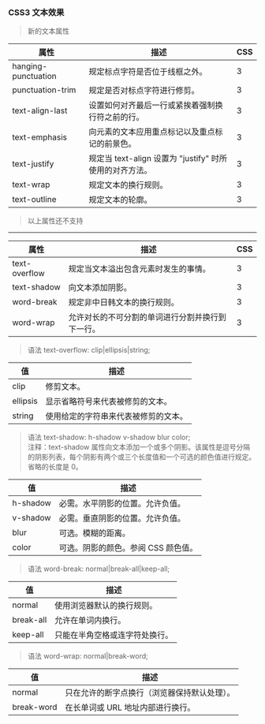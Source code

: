 ### CSS3 文本效果

> 新的文本属性

| 属性                | 描述                                                    | CSS |
| ------------------- | ------------------------------------------------------- | --- |
| hanging-punctuation | 规定标点字符是否位于线框之外。                          | 3   |
| punctuation-trim    | 规定是否对标点字符进行修剪。                            | 3   |
| text-align-last     | 设置如何对齐最后一行或紧挨着强制换行符之前的行。        | 3   |
| text-emphasis       | 向元素的文本应用重点标记以及重点标记的前景色。          | 3   |
| text-justify        | 规定当 text-align 设置为 "justify" 时所使用的对齐方法。 | 3   |
| text-wrap           | 规定文本的换行规则。                                    | 3   |
| text-outline        | 规定文本的轮廓。                                        | 3   |

> 以上属性还不支持

---

| 属性          | 描述                                             | CSS |
| ------------- | ------------------------------------------------ | --- |
| text-overflow | 规定当文本溢出包含元素时发生的事情。             | 3   |
| text-shadow   | 向文本添加阴影。                                 | 3   |
| word-break    | 规定非中日韩文本的换行规则。                     | 3   |
| word-wrap     | 允许对长的不可分割的单词进行分割并换行到下一行。 | 3   |

> 语法
> text-overflow: clip|ellipsis|string;

| 值       | 描述                                 |
| -------- | ------------------------------------ |
| clip     | 修剪文本。                           |
| ellipsis | 显示省略符号来代表被修剪的文本。     |
| string   | 使用给定的字符串来代表被修剪的文本。 |

> 语法
text-shadow: h-shadow v-shadow blur color;<br/>
注释：text-shadow 属性向文本添加一个或多个阴影。该属性是逗号分隔的阴影列表，每个阴影有两个或三个长度值和一个可选的颜色值进行规定。省略的长度是 0。

| 值       | 描述                                |
| -------- | ----------------------------------- |
| h-shadow | 必需。水平阴影的位置。允许负值。    |
| v-shadow | 必需。垂直阴影的位置。允许负值。    |
| blur     | 可选。模糊的距离。                  |
| color    | 可选。阴影的颜色。参阅 CSS 颜色值。 |

> 语法
word-break: normal|break-all|keep-all;

| 值        | 描述                           |
| --------- | ------------------------------ |
| normal    | 使用浏览器默认的换行规则。     |
| break-all | 允许在单词内换行。             |
| keep-all  | 只能在半角空格或连字符处换行。 |


> 语法
word-wrap: normal|break-word;

| 值         | 描述                                         |
| ---------- | -------------------------------------------- |
| normal     | 只在允许的断字点换行（浏览器保持默认处理）。 |
| break-word | 在长单词或 URL 地址内部进行换行。            |